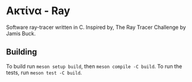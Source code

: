 # Ακτίνα - Ray
Software ray-tracer written in C.
Inspired by, The Ray Tracer Challenge by Jamis Buck.

## Building
To build run `meson setup build`, then `meson compile -C build`.
To run the tests, run `meson test -C build`.
